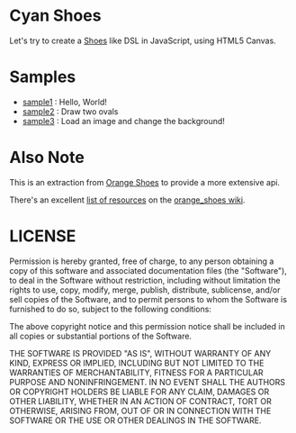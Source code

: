 Cyan Shoes
==========

Let's try to create a [Shoes](http://github.com/shoes/shoes) like DSL in JavaScript, using HTML5 Canvas.

Samples
=======

- [sample1](http://zacharyscott.github.com/cyan_shoes/samples/sample1.html) : Hello, World!
- [sample2](http://zacharyscott.github.com/cyan_shoes/samples/sample2.html) : Draw two ovals 
- [sample3](http://zacharyscott.github.com/cyan_shoes/samples/sample3.html) : Load an image and change the background!

Also Note
=========

This is an extraction from [Orange Shoes](http://github.com/zacharyscott/orange_shoes) to provide a more extensive api.

There's an excellent [list of resources](https://github.com/zacharyscott/orange_shoes/wiki/Resources) on the [orange_shoes wiki](https://github.com/zacharyscott/orange_shoes/wiki).

LICENSE
=======

Permission is hereby granted, free of charge, to any person obtaining a copy
of this software and associated documentation files (the "Software"), to deal
in the Software without restriction, including without limitation the rights
to use, copy, modify, merge, publish, distribute, sublicense, and/or sell
copies of the Software, and to permit persons to whom the Software is
furnished to do so, subject to the following conditions:

The above copyright notice and this permission notice shall be included in
all copies or substantial portions of the Software.

THE SOFTWARE IS PROVIDED "AS IS", WITHOUT WARRANTY OF ANY KIND, EXPRESS OR
IMPLIED, INCLUDING BUT NOT LIMITED TO THE WARRANTIES OF MERCHANTABILITY,
FITNESS FOR A PARTICULAR PURPOSE AND NONINFRINGEMENT. IN NO EVENT SHALL THE
AUTHORS OR COPYRIGHT HOLDERS BE LIABLE FOR ANY CLAIM, DAMAGES OR OTHER
LIABILITY, WHETHER IN AN ACTION OF CONTRACT, TORT OR OTHERWISE, ARISING FROM,
OUT OF OR IN CONNECTION WITH THE SOFTWARE OR THE USE OR OTHER DEALINGS IN
THE SOFTWARE.
